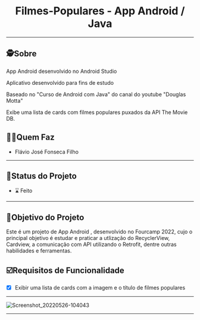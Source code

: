 <h1 align="center">
Filmes-Populares  - App Android / Java
</h1>

---
##  🕵Sobre
App Android desenvolvido no Android Studio 

Aplicativo desenvolvido para fins de estudo

Baseado no "Curso de Android com Java" do canal do youtube "Douglas Motta"

Exibe uma lista de cards com filmes populares puxados da API The Movie DB.
 


##  👩🏾Quem Faz 

 - Flávio José Fonseca Filho
 
---

##  🧭Status do Projeto

 - ⌛ Feito

---

##  🎯Objetivo do Projeto

Este é um projeto de App Android , desenvolvido no Fourcamp 2022, cujo o principal objetivo é estudar e praticar a utlização do RecyclerView, Cardview, 
a comunicação com API utilizando o Retrofit, dentre outras habilidades e ferramentas. 


## ☑️Requisitos de Funcionalidade

- [x] Exibir uma lista de cards com a imagem e o título de filmes populares

---

![Screenshot_20220526-104043](https://user-images.githubusercontent.com/77510058/170500048-1f25d7be-064d-4abd-be90-91547649f971.png)

------
